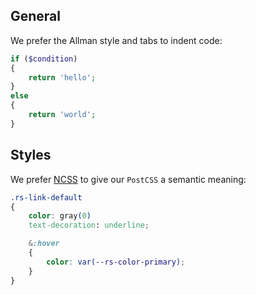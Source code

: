 General
-------

We prefer the Allman style and tabs to indent code:

```php
if ($condition)
{
	return 'hello';
}
else
{
	return 'world';
}
```


Styles
------

We prefer [NCSS](https://ncss.io) to give our `PostCSS` a semantic meaning:

```css
.rs-link-default
{
	color: gray(0)
	text-decoration: underline;

	&:hover
	{
		color: var(--rs-color-primary);
	}
}
```
